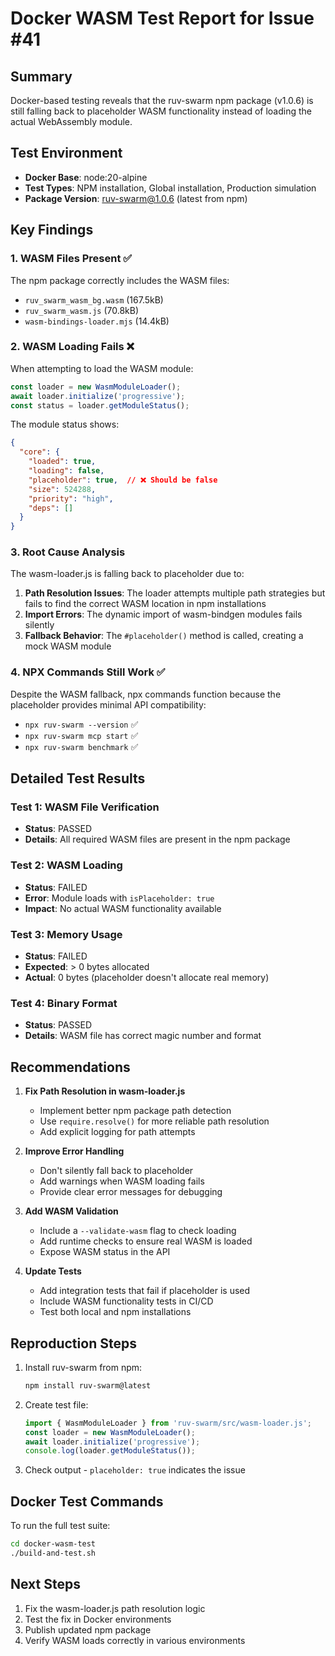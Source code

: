 # Docker WASM Test Report for Issue #41

## Summary

Docker-based testing reveals that the ruv-swarm npm package (v1.0.6) is still falling back to placeholder WASM functionality instead of loading the actual WebAssembly module.

## Test Environment

- **Docker Base**: node:20-alpine
- **Test Types**: NPM installation, Global installation, Production simulation
- **Package Version**: ruv-swarm@1.0.6 (latest from npm)

## Key Findings

### 1. WASM Files Present ✅
The npm package correctly includes the WASM files:
- `ruv_swarm_wasm_bg.wasm` (167.5kB)
- `ruv_swarm_wasm.js` (70.8kB)
- `wasm-bindings-loader.mjs` (14.4kB)

### 2. WASM Loading Fails ❌
When attempting to load the WASM module:
```javascript
const loader = new WasmModuleLoader();
await loader.initialize('progressive');
const status = loader.getModuleStatus();
```

The module status shows:
```json
{
  "core": {
    "loaded": true,
    "loading": false,
    "placeholder": true,  // ❌ Should be false
    "size": 524288,
    "priority": "high",
    "deps": []
  }
}
```

### 3. Root Cause Analysis

The wasm-loader.js is falling back to placeholder due to:

1. **Path Resolution Issues**: The loader attempts multiple path strategies but fails to find the correct WASM location in npm installations
2. **Import Errors**: The dynamic import of wasm-bindgen modules fails silently
3. **Fallback Behavior**: The `#placeholder()` method is called, creating a mock WASM module

### 4. NPX Commands Still Work ✅
Despite the WASM fallback, npx commands function because the placeholder provides minimal API compatibility:
- `npx ruv-swarm --version` ✅
- `npx ruv-swarm mcp start` ✅
- `npx ruv-swarm benchmark` ✅

## Detailed Test Results

### Test 1: WASM File Verification
- **Status**: PASSED
- **Details**: All required WASM files are present in the npm package

### Test 2: WASM Loading
- **Status**: FAILED
- **Error**: Module loads with `isPlaceholder: true`
- **Impact**: No actual WASM functionality available

### Test 3: Memory Usage
- **Status**: FAILED
- **Expected**: > 0 bytes allocated
- **Actual**: 0 bytes (placeholder doesn't allocate real memory)

### Test 4: Binary Format
- **Status**: PASSED
- **Details**: WASM file has correct magic number and format

## Recommendations

1. **Fix Path Resolution in wasm-loader.js**
   - Implement better npm package path detection
   - Use `require.resolve()` for more reliable path resolution
   - Add explicit logging for path attempts

2. **Improve Error Handling**
   - Don't silently fall back to placeholder
   - Add warnings when WASM loading fails
   - Provide clear error messages for debugging

3. **Add WASM Validation**
   - Include a `--validate-wasm` flag to check loading
   - Add runtime checks to ensure real WASM is loaded
   - Expose WASM status in the API

4. **Update Tests**
   - Add integration tests that fail if placeholder is used
   - Include WASM functionality tests in CI/CD
   - Test both local and npm installations

## Reproduction Steps

1. Install ruv-swarm from npm:
   ```bash
   npm install ruv-swarm@latest
   ```

2. Create test file:
   ```javascript
   import { WasmModuleLoader } from 'ruv-swarm/src/wasm-loader.js';
   const loader = new WasmModuleLoader();
   await loader.initialize('progressive');
   console.log(loader.getModuleStatus());
   ```

3. Check output - `placeholder: true` indicates the issue

## Docker Test Commands

To run the full test suite:
```bash
cd docker-wasm-test
./build-and-test.sh
```

## Next Steps

1. Fix the wasm-loader.js path resolution logic
2. Test the fix in Docker environments
3. Publish updated npm package
4. Verify WASM loads correctly in various environments